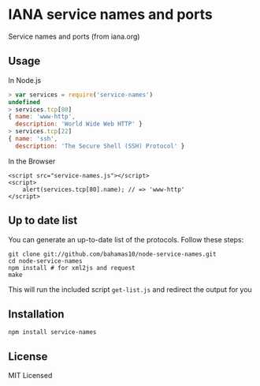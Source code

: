 IANA service names and ports
============================

Service names and ports (from iana.org)

Usage
-----

In Node.js

``` js
> var services = require('service-names')
undefined
> services.tcp[80]
{ name: 'www-http',
  description: 'World Wide Web HTTP' }
> services.tcp[22]
{ name: 'ssh',
  description: 'The Secure Shell (SSH) Protocol' }
```

In the Browser

```
<script src="service-names.js"></script>
<script>
    alert(services.tcp[80].name); // => 'www-http'
</script>
```

Up to date list
---------------

You can generate an up-to-date list of the protocols.  Follow these steps:

    git clone git://github.com/bahamas10/node-service-names.git
    cd node-service-names
    npm install # for xml2js and request
    make

This will run the included script `get-list.js` and redirect the output for you

Installation
------------

    npm install service-names

License
-------

MIT Licensed
